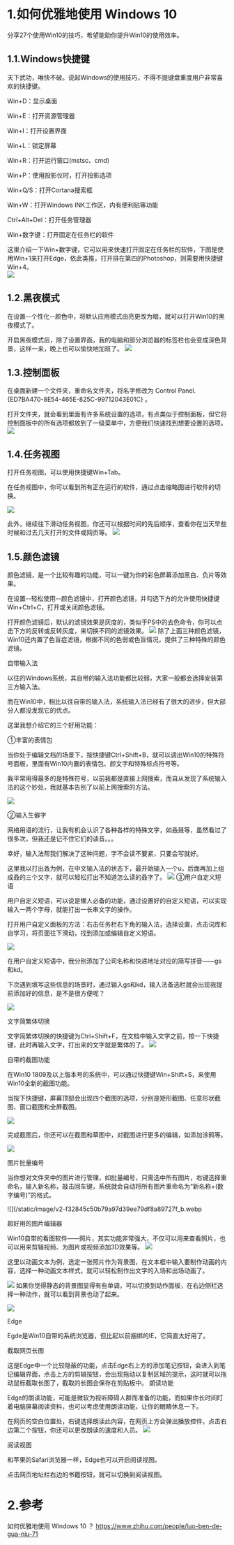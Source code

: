 # 1.如何优雅地使用 Windows 10

分享27个使用Win10的技巧，希望能助你提升Win10的使用效率。

## 1.1.Windows快捷键

天下武功，唯快不破。说起Windows的使用技巧，不得不提键盘重度用户非常喜欢的快捷键。

Win+D：显示桌面

Win+E：打开资源管理器

Win+I：打开设置界面

Win+L：锁定屏幕

Win+R：打开运行窗口\(mstsc、cmd\)

Win+P：使用投影仪时，打开投影选项

Win+Q/S：打开Cortana搜索框

Win+W：打开Windows INK工作区，内有便利贴等功能

Ctrl+Alt+Del：打开任务管理器

Win+数字键：打开固定在任务栏的软件

这里介绍一下Win+数字键，它可以用来快速打开固定在任务栏的软件，下图是使用Win+1来打开Edge，依此类推，打开排在第四的Photoshop，则需要用快捷键Win+4。  
![](/static/image/v2-bf7aae30fc96bdbae41a5dc58b0e2b32_b.webp)

## 1.2.黑夜模式
在设置--个性化--颜色中，将默认应用模式由亮更改为暗，就可以打开Win10的黑夜模式了。

开启黑夜模式后，除了设置界面，我的电脑和部分浏览器的标签栏也会变成深色背景，这样一来，晚上也可以愉快地加班了。
![](/static/image/v2-110cd72a0cab1a964b5af90b54bbc3c2_b.webp)

## 1.3.控制面板
在桌面新建一个文件夹，重命名文件夹，将名字修改为 Control Panel.{ED7BA470-8E54-465E-825C-99712043E01C} 。

打开文件夹，就会看到里面有许多系统设置的选项，有点类似于控制面板，但它将控制面板中的所有选项都放到了一级菜单中，方便我们快速找到想要设置的选项。
![](/static/image/v2-889a9c50a1cdc48b8c1bf490d7259673_b.webp)

## 1.4.任务视图

打开任务视图，可以使用快捷键Win+Tab。

在任务视图中，你可以看到所有正在运行的软件，通过点击缩略图进行软件的切换。

![](/static/image/v2-2775bd540e4c8c6d6b1f7e9b075a4e2b_b.webp)

此外，继续往下滑动任务视图，你还可以根据时间的先后顺序，查看你在当天早些时候和过去几天打开的文件或网页等。
![](/static/image/v2-fd7ef26de44e8a684b9f13fdb03523bd_720w.jpg)

## 1.5.颜色滤镜

颜色滤镜，是一个比较有趣的功能，可以一键为你的彩色屏幕添加黑白、负片等效果。

在设置--轻松使用--颜色滤镜中，打开颜色滤镜，并勾选下方的允许使用快捷键Win+Ctrl+C，打开或关闭颜色滤镜。

打开颜色滤镜后，默认的滤镜效果是灰度的，类似于PS中的去色命令，你可以点击下方的反转或反转灰度，来切换不同的滤镜效果。
![](/static/image/v2-241c0ca916b14b2c3fe4b177fe746570_720w.jpg)
除了上面三种颜色滤镜，Win10还内置了色盲症滤镜，根据不同的色弱或色盲情况，提供了三种特殊的颜色滤镜。

自带输入法

以往的Windows系统，其自带的输入法功能都比较弱，大家一般都会选择安装第三方输入法。

而在Win10中，相比以往自带的输入法，系统输入法已经有了很大的进步，但大部分人都没发现它的优点。

这里我想介绍它的三个好用功能：

①丰富的表情包

当你处于编辑文档的场景下，按快捷键Ctrl+Shift+B，就可以调出Win10的特殊符号面板，里面有Win10内置的表情包、颜文字和特殊标点符号等。

我平常用得最多的是特殊符号，以前我都是直接上网搜索，而自从发现了系统输入法的这个妙处，我就基本告别了以前上网搜索的方法。

![](/static/image/v2-3b87d44040d476ff00978d7481078d29_720w.jpg)

②输入生僻字

网络用语的流行，让我有机会认识了各种各样的特殊文字，如叒叕等，虽然看过了很多次，但我还是记不住它们的读音。。。

幸好，输入法帮我们解决了这种问题，字不会读不要紧，只要会写就好。

这里我以打出叒为例，在中文输入法的状态下，最开始输入一个u，后面再加上组成叒的三个又字，就可以轻松打出不知道怎么读的叒字了。
![](/static/image/v2-1fe1cf7836291ddfe04aba838109e447_b.webp)
③用户自定义短语

用户自定义短语，可以说是懒人必备的功能，通过设置好的自定义短语，可以实现输入一两个字母，就能打出一长串文字的操作。

打开用户自定义面板的方法：右击任务栏右下角的输入法，选择设置，点击词库和自学习，将页面往下滑动，找到添加或编辑自定义短语。

![](/static/image/v2-4144d9a06a1c9811d5ff169469df465e_b.jpg)

在用户自定义短语中，我分别添加了公司名称和快递地址对应的简写拼音——gs和kd。

下次遇到填写这些信息的场景时，通过输入gs和kd，输入法备选栏就会出现我提前添加好的信息，是不是很方便呢？

![](/static/image/v2-aa6b11605eb43f696c9012a10f2c91b4_b.jpg)

文字简繁体切换

文字简繁体切换的快捷键为Ctrl+Shift+F，在文档中输入文字之前，按一下快捷键，此时再输入文字，打出来的文字就是繁体的了。
![](/static/image/v2-ba8ae2ae74eacb5f9d506a0e5850fade_720w.jpg)

自带的截图功能

在Win10 1809及以上版本号的系统中，可以通过快捷键Win+Shift+S，来使用Win10全新的截图功能。

当按下快捷键，屏幕顶部会出现四个截图的选项，分别是矩形截图、任意形状截图、窗口截图和全屏截图。

![](/static/image/v2-97e49eeccb86c3fa1bf149544ffae443_720w.jpg)

完成截图后，你还可以在截图和草图中，对截图进行更多的编辑，如添加涂鸦等。


![](/static/image/v2-e14962276e0a599ac9139b589c1b755b_720w.jpg)

图片批量编号

当你想对文件夹中的图片进行管理，如批量编号，只需选中所有图片，右键选择重命名，输入新名称，敲击回车键，系统就会自动将所有图片重命名为“新名称+(数字编号)”的格式。


![](/static/image/v2-f32845c50b79a97d39ee79df8a89727f_b.webp


超好用的图片编辑器

Win10自带的看图软件——照片，其实功能非常强大，不仅可以用来查看照片，也可以用来剪辑视频、为图片或视频添加3D效果等。
![](/static/image/v2-ba3fbd404a27ac70bada7309c7fec3e7_720w.jpg)


这里以动画文本为例，选定一张照片作为背景图，在文本框中输入要制作动画的内容，选择一种动画文本样式，就可以轻松制作出文字的入场和出场动画了。

![](/static/image/v2-ce88ca8411d2a062ac0c1ece47fdb3d9_b.jpg)
如果你觉得静态的背景图显得有些单调，可以切换到动作面板，在右边侧栏选择一种动作，就可以看到背景也动了起来。


![](/static/image/v2-33a4d48906ac67f5da6b06e36b59c26d_b.jpg)


Edge

Egde是Win10自带的系统浏览器，但比起以前捆绑的IE，它简直太好用了。

截取网页长图

这是Edge中一个比较隐蔽的功能，点击Edge右上方的添加笔记按钮，会进入到笔记编辑界面，点击上方的剪辑按钮，会出现拖动以复制区域的提示，这时就可以拖动鼠标截取长图了，截取的长图会保存在剪贴板中。
朗读功能

Edge的朗读功能，可能是微软为视听障碍人群而准备的功能，而如果你长时间盯着电脑屏幕阅读资料，也可以考虑使用朗读功能，让你的眼睛休息一下。

在网页的空白位置处，右键选择朗读此内容，在网页上方会弹出播放控件，点击右边第二个按钮，你还可以更改朗读的速度和人员。
![](/static/image/v2-2e5652d85dadeab04adb72a62bbec4df_b.webp)

阅读视图

和苹果的Safari浏览器一样，Edge也可以开启阅读视图。

点击网页地址栏右边的书籍按钮，就可以切换到阅读视图。

# 2.参考
如何优雅地使用 Windows 10 ？
https://www.zhihu.com/people/luo-ben-de-gua-niu-71